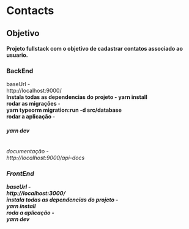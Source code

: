 # Contacts


## Objetivo
#### Projeto fullstack com o objetivo de cadastrar contatos associado ao usuario.

### BackEnd
baseUrl - <br>http://localhost:9000/<b/><br/>
Instala todas as dependencias do projeto - <b> yarn install <b/> <br/>
rodar as migrações -<br>yarn typeorm migration:run -d src/database<b/> <br/>
rodar a aplicação -  <br> <h6>yarn dev<h6/>  <br/>
documentação - <br>http://localhost:9000/api-docs<b/>   <br/>


### FrontEnd
baseUrl - <br>http://localhost:3000/<b/><br/>
instala todas as dependencias do projeto - <br>yarn install<b/><br/>
roda a aplicação - <br>yarn dev<b/> 


